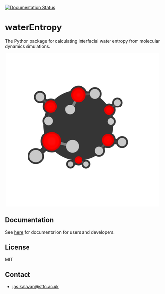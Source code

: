 [![Documentation Status](https://readthedocs.org/projects/waterentropy/badge/?version=latest)](https://waterentropy.readthedocs.io/en/latest/?badge=latest)

# waterEntropy
The Python package for calculating interfacial water entropy from molecular dynamics simulations.

<p align="center">
<img src="docs/source/images/waterentropy_logo_grey.png" height="500px" />
</p>

## Documentation

See [here](https://waterentropy.readthedocs.io/en/latest/) for documentation for users and developers.

## License

MIT

## Contact

- jas.kalayan@stfc.ac.uk
